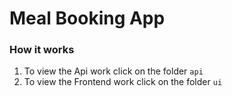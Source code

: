 # Meal Booking App

### How it works
1. To view the Api work click on the folder ``` api ```
2. To view the Frontend work click on the folder ``` ui ```
